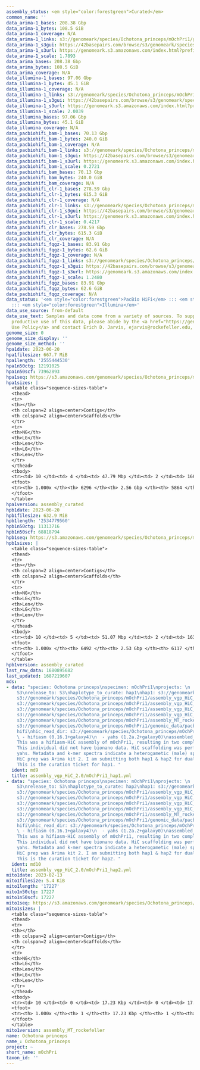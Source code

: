 ```yaml
---
assembly_status: <em style="color:forestgreen">Curated</em>
common_name: ''
data_arima-1_bases: 208.38 Gbp
data_arima-1_bytes: 108.5 GiB
data_arima-1_coverage: N/A
data_arima-1_links: s3://genomeark/species/Ochotona_princeps/mOchPri1/genomic_data/arima/<br>
data_arima-1_s3gui: https://42basepairs.com/browse/s3/genomeark/species/Ochotona_princeps/mOchPri1/genomic_data/arima/
data_arima-1_s3url: https://genomeark.s3.amazonaws.com/index.html?prefix=species/Ochotona_princeps/mOchPri1/genomic_data/arima/
data_arima-1_scale: 1.7893
data_arima_bases: 208.38 Gbp
data_arima_bytes: 108.5 GiB
data_arima_coverage: N/A
data_illumina-1_bases: 97.06 Gbp
data_illumina-1_bytes: 45.1 GiB
data_illumina-1_coverage: N/A
data_illumina-1_links: s3://genomeark/species/Ochotona_princeps/mOchPri1/genomic_data/illumina/<br>
data_illumina-1_s3gui: https://42basepairs.com/browse/s3/genomeark/species/Ochotona_princeps/mOchPri1/genomic_data/illumina/
data_illumina-1_s3url: https://genomeark.s3.amazonaws.com/index.html?prefix=species/Ochotona_princeps/mOchPri1/genomic_data/illumina/
data_illumina-1_scale: 2.0039
data_illumina_bases: 97.06 Gbp
data_illumina_bytes: 45.1 GiB
data_illumina_coverage: N/A
data_pacbiohifi_bam-1_bases: 70.13 Gbp
data_pacbiohifi_bam-1_bytes: 240.0 GiB
data_pacbiohifi_bam-1_coverage: N/A
data_pacbiohifi_bam-1_links: s3://genomeark/species/Ochotona_princeps/mOchPri1/genomic_data/pacbio_hifi/<br>
data_pacbiohifi_bam-1_s3gui: https://42basepairs.com/browse/s3/genomeark/species/Ochotona_princeps/mOchPri1/genomic_data/pacbio_hifi/
data_pacbiohifi_bam-1_s3url: https://genomeark.s3.amazonaws.com/index.html?prefix=species/Ochotona_princeps/mOchPri1/genomic_data/pacbio_hifi/
data_pacbiohifi_bam-1_scale: 0.2721
data_pacbiohifi_bam_bases: 70.13 Gbp
data_pacbiohifi_bam_bytes: 240.0 GiB
data_pacbiohifi_bam_coverage: N/A
data_pacbiohifi_clr-1_bases: 278.59 Gbp
data_pacbiohifi_clr-1_bytes: 615.3 GiB
data_pacbiohifi_clr-1_coverage: N/A
data_pacbiohifi_clr-1_links: s3://genomeark/species/Ochotona_princeps/mOchPri1/genomic_data/pacbio_hifi/<br>
data_pacbiohifi_clr-1_s3gui: https://42basepairs.com/browse/s3/genomeark/species/Ochotona_princeps/mOchPri1/genomic_data/pacbio_hifi/
data_pacbiohifi_clr-1_s3url: https://genomeark.s3.amazonaws.com/index.html?prefix=species/Ochotona_princeps/mOchPri1/genomic_data/pacbio_hifi/
data_pacbiohifi_clr-1_scale: 0.4217
data_pacbiohifi_clr_bases: 278.59 Gbp
data_pacbiohifi_clr_bytes: 615.3 GiB
data_pacbiohifi_clr_coverage: N/A
data_pacbiohifi_fqgz-1_bases: 83.91 Gbp
data_pacbiohifi_fqgz-1_bytes: 62.6 GiB
data_pacbiohifi_fqgz-1_coverage: N/A
data_pacbiohifi_fqgz-1_links: s3://genomeark/species/Ochotona_princeps/mOchPri1/genomic_data/pacbio_hifi/<br>
data_pacbiohifi_fqgz-1_s3gui: https://42basepairs.com/browse/s3/genomeark/species/Ochotona_princeps/mOchPri1/genomic_data/pacbio_hifi/
data_pacbiohifi_fqgz-1_s3url: https://genomeark.s3.amazonaws.com/index.html?prefix=species/Ochotona_princeps/mOchPri1/genomic_data/pacbio_hifi/
data_pacbiohifi_fqgz-1_scale: 1.2480
data_pacbiohifi_fqgz_bases: 83.91 Gbp
data_pacbiohifi_fqgz_bytes: 62.6 GiB
data_pacbiohifi_fqgz_coverage: N/A
data_status: '<em style="color:forestgreen">PacBio HiFi</em> ::: <em style="color:forestgreen">Arima</em>
  ::: <em style="color:forestgreen">Illumina</em>'
data_use_source: from-default
data_use_text: Samples and data come from a variety of sources. To support fair and
  productive use of this data, please abide by the <a href="https://genome10k.soe.ucsc.edu/data-use-policies/">Data
  Use Policy</a> and contact Erich D. Jarvis, ejarvis@rockefeller.edu, with any questions.
genome_size: 0
genome_size_display: ''
genome_size_method: ''
hpa1date: 2023-06-20
hpa1filesize: 667.7 MiB
hpa1length: '2555444530'
hpa1n50ctg: 12191025
hpa1n50scf: 73962893
hpa1seq: https://s3.amazonaws.com/genomeark/species/Ochotona_princeps/mOchPri1/assembly_curated/mOchPri1.hap1.cur.20230620.fasta.gz
hpa1sizes: |
  <table class="sequence-sizes-table">
  <thead>
  <tr>
  <th></th>
  <th colspan=2 align=center>Contigs</th>
  <th colspan=2 align=center>Scaffolds</th>
  </tr>
  <tr>
  <th>NG</th>
  <th>LG</th>
  <th>Len</th>
  <th>LG</th>
  <th>Len</th>
  </tr>
  </thead>
  <tbody>
  <tr><td> 10 </td><td> 4 </td><td> 47.79 Mbp </td><td> 2 </td><td> 166.92 Mbp </td></tr><tr><td> 20 </td><td> 11 </td><td> 33.86 Mbp </td><td> 4 </td><td> 113.89 Mbp </td></tr><tr><td> 30 </td><td> 20 </td><td> 23.41 Mbp </td><td> 6 </td><td> 107.80 Mbp </td></tr><tr><td> 40 </td><td> 33 </td><td> 17.26 Mbp </td><td> 9 </td><td> 83.05 Mbp </td></tr><tr style="background-color:#cccccc;"><td> 50 </td><td> 51 </td><td style="background-color:#88ff88;"> 12.19 Mbp </td><td> 12 </td><td style="background-color:#88ff88;"> 73.96 Mbp </td></tr><tr><td> 60 </td><td> 77 </td><td> 8.10 Mbp </td><td> 16 </td><td> 58.49 Mbp </td></tr><tr><td> 70 </td><td> 118 </td><td> 4.83 Mbp </td><td> 21 </td><td> 43.45 Mbp </td></tr><tr><td> 80 </td><td> 205 </td><td> 1.89 Mbp </td><td> 28 </td><td> 32.46 Mbp </td></tr><tr><td> 90 </td><td> 869 </td><td> 121.15 Kbp </td><td> 447 </td><td> 122.96 Kbp </td></tr><tr><td> 100 </td><td> 6296 </td><td> 10.34 Kbp </td><td> 5864 </td><td> 12.75 Kbp </td></tr></tbody>
  <tfoot>
  <tr><th> 1.000x </th><th> 6296 </th><th> 2.56 Gbp </th><th> 5864 </th><th> 2.56 Gbp </th></tr>
  </tfoot>
  </table>
hpa1version: assembly_curated
hpb1date: 2023-06-20
hpb1filesize: 632.9 MiB
hpb1length: '2534779560'
hpb1n50ctg: 11313716
hpb1n50scf: 68818794
hpb1seq: https://s3.amazonaws.com/genomeark/species/Ochotona_princeps/mOchPri1/assembly_curated/mOchPri1.hap2.cur.20230620.fasta.gz
hpb1sizes: |
  <table class="sequence-sizes-table">
  <thead>
  <tr>
  <th></th>
  <th colspan=2 align=center>Contigs</th>
  <th colspan=2 align=center>Scaffolds</th>
  </tr>
  <tr>
  <th>NG</th>
  <th>LG</th>
  <th>Len</th>
  <th>LG</th>
  <th>Len</th>
  </tr>
  </thead>
  <tbody>
  <tr><td> 10 </td><td> 5 </td><td> 51.07 Mbp </td><td> 2 </td><td> 163.41 Mbp </td></tr><tr><td> 20 </td><td> 10 </td><td> 38.30 Mbp </td><td> 4 </td><td> 110.88 Mbp </td></tr><tr><td> 30 </td><td> 19 </td><td> 24.09 Mbp </td><td> 7 </td><td> 87.11 Mbp </td></tr><tr><td> 40 </td><td> 31 </td><td> 16.76 Mbp </td><td> 10 </td><td> 81.67 Mbp </td></tr><tr style="background-color:#cccccc;"><td> 50 </td><td> 50 </td><td style="background-color:#88ff88;"> 11.31 Mbp </td><td> 13 </td><td style="background-color:#88ff88;"> 68.82 Mbp </td></tr><tr><td> 60 </td><td> 77 </td><td> 7.35 Mbp </td><td> 17 </td><td> 53.00 Mbp </td></tr><tr><td> 70 </td><td> 129 </td><td> 3.34 Mbp </td><td> 23 </td><td> 36.92 Mbp </td></tr><tr><td> 80 </td><td> 305 </td><td> 0.61 Mbp </td><td> 31 </td><td> 16.09 Mbp </td></tr><tr><td> 90 </td><td> 1620 </td><td> 99.62 Kbp </td><td> 1256 </td><td> 100.13 Kbp </td></tr><tr><td> 100 </td><td> 6492 </td><td> 6.31 Kbp </td><td> 6117 </td><td> 11.52 Kbp </td></tr></tbody>
  <tfoot>
  <tr><th> 1.000x </th><th> 6492 </th><th> 2.53 Gbp </th><th> 6117 </th><th> 2.53 Gbp </th></tr>
  </tfoot>
  </table>
hpb1version: assembly_curated
last_raw_data: 1680895682
last_updated: 1687219607
mds:
- data: "species: Ochotona princeps\nspecimen: mOchPri1\nprojects: \n  - vgp\ndata_location:
    S3\nrelease_to: S3\nhaplotype_to_curate: hap1\nhap1: s3://genomeark/species/Ochotona_princeps/mOchPri1/assembly_vgp_HiC_2.0/mOchPri1.HiC.hap1.20230417.fasta.gz\nhap2:
    s3://genomeark/species/Ochotona_princeps/mOchPri1/assembly_vgp_HiC_2.0/mOchPri1.HiC.hap2.20230417.fasta.gz\npretext_hap1:
    s3://genomeark/species/Ochotona_princeps/mOchPri1/assembly_vgp_HiC_2.0/evaluation/hap1/pretext/mOchPri1_hap1__s2_heatmap.pretext\npretext_hap2:
    s3://genomeark/species/Ochotona_princeps/mOchPri1/assembly_vgp_HiC_2.0/evaluation/hap2/pretext/mOchPri1_hap2__s2_heatmap.pretext\nkmer_spectra_img:
    s3://genomeark/species/Ochotona_princeps/mOchPri1/assembly_vgp_HiC_2.0/evaluation/merqury/mOchPri1_png/\nmito:
    s3://genomeark/species/Ochotona_princeps/mOchPri1/assembly_MT_rockefeller/mOchPri1.MT.20230213.fasta.gz\npacbio_read_dir:
    s3://genomeark/species/Ochotona_princeps/mOchPri1/genomic_data/pacbio_hifi/\npacbio_read_type:
    hifi\nhic_read_dir: s3://genomeark/species/Ochotona_princeps/mOchPri1/genomic_data/arima/\npipeline:\n
    \ - hifiasm (0.16.1+galaxy4)\n  - yahs (1.2a.2+galaxy0)\nassembled_by_group: Rockefeller\nnotes:
    This was a hifiasm-HiC assembly of mOchPri1, resulting in two complete haplotypes.
    This individual did not have bionano data. HiC scaffolding was performed with
    yahs. Metadata and k-mer spectra indicate a heterogametic (male) specimen. The
    HiC prep was Arima kit 2. I am submitting both hap1 & hap2 for dual curation.
    This is the curation ticket for hap1. "
  ident: md9
  title: assembly_vgp_HiC_2.0/mOchPri1_hap1.yml
- data: "species: Ochotona princeps\nspecimen: mOchPri1\nprojects: \n  - vgp\ndata_location:
    S3\nrelease_to: S3\nhaplotype_to_curate: hap2\nhap1: s3://genomeark/species/Ochotona_princeps/mOchPri1/assembly_vgp_HiC_2.0/mOchPri1.HiC.hap1.20230417.fasta.gz\nhap2:
    s3://genomeark/species/Ochotona_princeps/mOchPri1/assembly_vgp_HiC_2.0/mOchPri1.HiC.hap2.20230417.fasta.gz\npretext_hap1:
    s3://genomeark/species/Ochotona_princeps/mOchPri1/assembly_vgp_HiC_2.0/evaluation/hap1/pretext/mOchPri1_hap1__s2_heatmap.pretext\npretext_hap2:
    s3://genomeark/species/Ochotona_princeps/mOchPri1/assembly_vgp_HiC_2.0/evaluation/hap2/pretext/mOchPri1_hap2__s2_heatmap.pretext\nkmer_spectra_img:
    s3://genomeark/species/Ochotona_princeps/mOchPri1/assembly_vgp_HiC_2.0/evaluation/merqury/mOchPri1_png/\nmito:
    s3://genomeark/species/Ochotona_princeps/mOchPri1/assembly_MT_rockefeller/mOchPri1.MT.20230213.fasta.gz\npacbio_read_dir:
    s3://genomeark/species/Ochotona_princeps/mOchPri1/genomic_data/pacbio_hifi/\npacbio_read_type:
    hifi\nhic_read_dir: s3://genomeark/species/Ochotona_princeps/mOchPri1/genomic_data/arima/\npipeline:\n
    \ - hifiasm (0.16.1+galaxy4)\n  - yahs (1.2a.2+galaxy0)\nassembled_by_group: Rockefeller\nnotes:
    This was a hifiasm-HiC assembly of mOchPri1, resulting in two complete haplotypes.
    This individual did not have bionano data. HiC scaffolding was performed with
    yahs. Metadata and k-mer spectra indicate a heterogametic (male) specimen. The
    HiC prep was Arima kit 2. I am submitting both hap1 & hap2 for dual curation.
    This is the curation ticket for hap2. "
  ident: md10
  title: assembly_vgp_HiC_2.0/mOchPri1_hap2.yml
mito1date: 2023-02-13
mito1filesize: 5.4 KiB
mito1length: '17227'
mito1n50ctg: 17227
mito1n50scf: 17227
mito1seq: https://s3.amazonaws.com/genomeark/species/Ochotona_princeps/mOchPri1/assembly_MT_rockefeller/mOchPri1.MT.20230213.fasta.gz
mito1sizes: |
  <table class="sequence-sizes-table">
  <thead>
  <tr>
  <th></th>
  <th colspan=2 align=center>Contigs</th>
  <th colspan=2 align=center>Scaffolds</th>
  </tr>
  <tr>
  <th>NG</th>
  <th>LG</th>
  <th>Len</th>
  <th>LG</th>
  <th>Len</th>
  </tr>
  </thead>
  <tbody>
  <tr><td> 10 </td><td> 0 </td><td> 17.23 Kbp </td><td> 0 </td><td> 17.23 Kbp </td></tr><tr><td> 20 </td><td> 0 </td><td> 17.23 Kbp </td><td> 0 </td><td> 17.23 Kbp </td></tr><tr><td> 30 </td><td> 0 </td><td> 17.23 Kbp </td><td> 0 </td><td> 17.23 Kbp </td></tr><tr><td> 40 </td><td> 0 </td><td> 17.23 Kbp </td><td> 0 </td><td> 17.23 Kbp </td></tr><tr style="background-color:#cccccc;"><td> 50 </td><td> 0 </td><td style="background-color:#ff8888;"> 17.23 Kbp </td><td> 0 </td><td style="background-color:#ff8888;"> 17.23 Kbp </td></tr><tr><td> 60 </td><td> 0 </td><td> 17.23 Kbp </td><td> 0 </td><td> 17.23 Kbp </td></tr><tr><td> 70 </td><td> 0 </td><td> 17.23 Kbp </td><td> 0 </td><td> 17.23 Kbp </td></tr><tr><td> 80 </td><td> 0 </td><td> 17.23 Kbp </td><td> 0 </td><td> 17.23 Kbp </td></tr><tr><td> 90 </td><td> 0 </td><td> 17.23 Kbp </td><td> 0 </td><td> 17.23 Kbp </td></tr><tr><td> 100 </td><td> 0 </td><td> 17.23 Kbp </td><td> 0 </td><td> 17.23 Kbp </td></tr></tbody>
  <tfoot>
  <tr><th> 1.000x </th><th> 1 </th><th> 17.23 Kbp </th><th> 1 </th><th> 17.23 Kbp </th></tr>
  </tfoot>
  </table>
mito1version: assembly_MT_rockefeller
name: Ochotona princeps
name_: Ochotona_princeps
project: ~
short_name: mOchPri
taxon_id: ''
---
```

